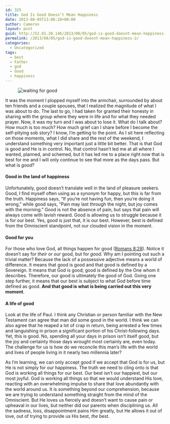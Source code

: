 ```yaml
---
id: 325
title: God Is Good Doesn’t Mean Happiness
date: 2013-08-05T13:08:28+00:00
author: Cameron
layout: post
guid: http://52.91.20.146/2013/08/05/god-is-good-doesnt-mean-happiness-2/
permalink: /2013/08/05/god-is-good-doesnt-mean-happiness-2/
categories:
  - Uncategorized
tags:
  - best
  - Father
  - god
  - Good
  - happiness
---
```

<figure> 

<img alt="waiting for good" src="https://faiththroughdoubt.files.wordpress.com/2013/08/6ef3b-0v3mljvtfxsjkivwq.jpg?w=525" data-recalc-dims="1" />
  
</figure> 

It was the moment I plopped myself into the armchair, surrounded by about ten friends and a couple spouses, that I realized the magnitude of what I was about to do. The last to go, I had taken for granted their honesty in sharing with the group where they were in life and for what they needed prayer. Now, it was my turn and I was about to lose it. What do I talk about? How much is too much? How much grief can I share before I become the self-pitying sob story? I know, I’m getting to the point. As I sit here reflecting on those moments, what I did share and the rest of the weekend, I understand something very important just a little bit better. That is that God is good and He is in control. No, that control hasn’t led me at all where I wanted, planned, and schemed, but it has led me to a place right now that is best for me and I will only continue to see that more as the days pass. But what is _good_?

#### Good in the land of happiness

Unfortunately, good doesn’t translate well in the land of pleasure seekers. Good, I find myself often using as a synonym for happy, but this is far from the truth. Happiness says, “If you’re not having fun, then you’re doing it wrong,” while good says, “Pain may last through the night, but joy comes with the morning.” Good is not the absence of pain, but says that pain will always come with lavish reward. Good is allowing us to struggle because it is for our best. Yes, good is just that, it is our best. However, best is defined from the Omniscient standpoint, not our clouded vision in the moment.

#### Good for you

For those who love God, all things happen for good (<a href="http://www.biblegateway.com/passage/?search=romans%208:28&version=ESV" target="_blank">Romans 8:28</a>). Notice it doesn’t say for _their_ or _our_ good, but for _good_. Why am I pointing out such a trivial matter? Because the lack of a possessive adjective means a world of difference. It means that good is good and that good is defined by a Sovereign. It means that God is good; good is defined by the One whom it describes. Therefore, our good is ultimately the good of God. Going one step further, it means that our best is subject to what God before time defined as good. **And that good is what is being carried out this very moment**.

#### A life of good

Look at the life of Paul. I think any Christian or person familiar with the New Testament can agree that man did some good in the world. I think we can also agree that he reaped a lot of crap in return, being arrested a few times and languishing in prison a significant portion of his Christ-following days. Yet, this is good. No, spending all your days in prison isn’t itself good, but the joy and certainty those days wrought most certainly are, even today. The challenge for us is how do we reconcile this man’s life with the world and lives of people living in it nearly two millennia later?

As I’m learning, we can only accept good if we accept that God is for us, but He is not simply for our happiness. The truth we need to cling onto is that God is working all things for our best. Our best isn’t our happiest, but our most joyful. God is working all things so that we would understand His love, reacting with an overwhelming impulse to share that love abundantly with the world around us. It is something beyond our comprehension, because we are trying to understand something straight from the mind of the Omniscient. But He loves us fiercely and doesn’t want to cause pain or upheaval in our lives, but neither did our parents when disciplining us. All the sadness, loss, disappointment pains Him greatly, but He allows it out of love, out of trying to provide us His best, _the_ best.